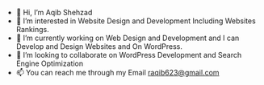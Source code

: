 - 👋 Hi, I’m Aqib Shehzad
- 👀 I’m interested in Website Design and Development Including Websites Rankings.
- 🌱 I’m currently working on Web Design and Development and I can Develop and Design Websites and On WordPress.
- 💞️ I’m looking to collaborate on WordPress Development and Search Engine Optimization
- 📫 You can reach me through my Email raqib623@gmail.com

<!---
raqib623/raqib623 is a ✨ special ✨ repository because its `README.md` (this file) appears on your GitHub profile.
You can click the Preview link to take a look at your changes.
--->
